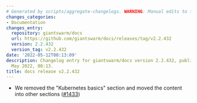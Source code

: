```yaml
---
# Generated by scripts/aggregate-changelogs. WARNING: Manual edits to this files will be overwritten.
changes_categories:
- Documentation
changes_entry:
  repository: giantswarm/docs
  url: https://github.com/giantswarm/docs/releases/tag/v2.2.432
  version: 2.2.432
  version_tag: v2.2.432
date: '2022-05-12T08:13:09'
description: Changelog entry for giantswarm/docs version 2.2.432, published on 12
  May 2022, 08:13.
title: docs release v2.2.432
---
```


- We removed the "Kubernetes basics" section and moved the content into other sections ([#1433](https://github.com/giantswarm/docs/pull/1433))
